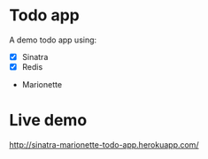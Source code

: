Todo app
===========================

A demo todo app using:
- [x] Sinatra
- [x] Redis
- Marionette

Live demo
===========================
http://sinatra-marionette-todo-app.herokuapp.com/
